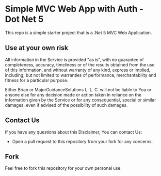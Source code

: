 # Simple MVC Web App with Auth - Dot Net 5

This repo is a simple starter project that is a .Net 5 MVC Web Application.

## Use at your own risk

All information in the Service is provided "as is", with no guarantee of completeness, accuracy, timeliness or of the results obtained from the use of this information, and without warranty of any kind, express or implied, including, but not limited to warranties of performance, merchantability and fitness for a particular purpose.  

Either Brian or MajorGuidanceSolutions L. L. C. will not be liable to You or anyone else for any decision made or action taken in reliance on the information given by the Service or for any consequential, special or similar damages, even if advised of the possibility of such damages.

## Contact Us ##
If you have any questions about this Disclaimer, You can contact Us:  

* Open a pull request to this repository from your fork for any concerns.

## Fork ##

Feel free to fork this repository for your own personal use.